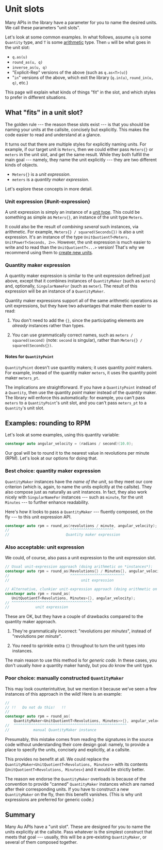# Unit slots

Many APIs in the library have a parameter for you to name the desired units.  We call these
parameters "unit slots".

Let's look at some common examples.  In what follows, assume `q` is some `Quantity` type, and `T` is
some [arithmetic](https://en.cppreference.com/w/cpp/types/is_arithmetic) type.  Then `u` will be
what goes in the unit slot:

- `q.as(u)`
- `round_as(u, q)`
- `inverse_as(u, q)`
- "Explicit-Rep" versions of the above (such as `q.as<T>(u)`)
- "`in`" versions of the above, which exit the library (`q.in(u)`, `round_in(u, q)`, etc.)

This page will explain what kinds of things "fit" in the slot, and which styles to prefer in
different situations.

## What "fits" in a unit slot?

The golden rule --- the reason these slots exist --- is that you should be naming your units at the
callsite, concisely but explicitly.  This makes the code easier to read and understand at a glance.

It turns out that there are multiple styles for explicitly naming units.  For example, if our target
unit is `Meters`, then we could either pass `Meters{}` or `meters` in the unit slot, and get the
same result.  While they both fulfill the main goal --- namely, they name the unit explicitly ---
they are two different kinds of objects.

- `Meters{}` is a _unit expression_.
- `meters` is a _quantity maker expression_.

Let's explore these concepts in more detail.

### Unit expression {#unit-expression}

A unit expression is simply an instance of a [unit type](../../reference/unit.md).  This could be
something as simple as `Meters{}`, an instance of the unit type `Meters`.

It could also be the result of _combining several_ such instances, via arithmetic.  For example,
`Meters{} / squared(Seconds{})` is also a unit expression.  It's an instance of the type
`UnitQuotientT<Meters, UnitPowerT<Seconds, 2>>`.  However, the unit expression is much easier to
write and to read than the `UnitQuotientT<...>` version!  That's why we recommend using them to
[create new units](../../howto/new-units.md).

### Quantity maker expression

A quantity maker expression is similar to the unit expression defined just above, except that it
combines instances of `QuantityMaker` (such as `meters`) and, optionally, `SingularNameFor` (such as
`meter`).  The result of this expression will be an instance of a `QuantityMaker`.

Quantity maker expressions support all of the same arithmetic operations as unit expressions, but
they have two advantages that make them easier to read:

1. You don't need to add the `{}`, since the participating elements are _already_ instances rather
   than types.

2. You can use grammatically correct names, such as `meters / squared(second)` (note: `second` is
   singular), rather than `Meters{} / squared(Seconds{})`.

#### Notes for `QuantityPoint`

`QuantityPoint` doesn't use quantity makers; it uses quantity _point_ makers.  For example, instead
of the quantity maker `meters`, it uses the quantity point maker `meters_pt`.

The implications are straightforward.  If you have a `QuantityPoint` instead of a `Quantity`, then
use the quantity _point_ maker instead of the _quantity_ maker.  The library will enforce this
automatically: for example, you can't pass `meters` to a `QuantityPoint`'s unit slot, and you can't
pass `meters_pt` to a `Quantity`'s unit slot.

## Examples: rounding to RPM

Let's look at some examples, using this quantity variable:

```cpp
constexpr auto angular_velocity = (radians / second)(10.0);
```

Our goal will be to round it to the nearest value in revolutions per minute (RPM).  Let's look at
our options for doing that.

### Best choice: quantity maker expression

`QuantityMaker` instances have the _name of the unit_, so they meet our core criterion (which is,
again, to name the units explicitly at the callsite).  They also compose just as naturally as unit
instances.  In fact, they also work nicely with `SingularNameFor` instances --- such as `minute`,
for the unit `Minutes` --- to further enhance readability.

Here's how it looks to pass a `QuantityMaker` --- fluently composed, on the fly --- to this unit
expression API.

```cpp
constexpr auto rpm = round_as(revolutions / minute, angular_velocity);
//                            ^^^^^^^^^^^^^^^^^^^^
//                          Quantity maker expression
```

### Also acceptable: unit expression

We could, of course, also pass a unit expression to the unit expression slot.

```cpp
// Usual unit-expression approach (doing arithmetic on *instances*):
constexpr auto rpm = round_as(Revolutions{} / Minutes{}, angular_velocity);
//                            ^^^^^^^^^^^^^^^^^^^^^^^^^
//                                 unit expression

// Alternative, clunkier unit-expression approach (doing arithmetic on *types*):
constexpr auto rpm = round_as(
   UnitQuotientT<Revolutions, Minutes>{}, angular_velocity);
// ^^^^^^^^^^^^^^^^^^^^^^^^^^^^^^^^^^^^^
//            unit expression
```

These are OK, but they have a couple of drawbacks compared to the quantity maker approach.

1. They're grammatically incorrect: "revolutions per _minutes_", instead of "revolutions per
   _minute_".

2. You need to sprinkle extra `{}` throughout to turn the unit types into instances.

The main reason to use this method is for _generic code_.  In these cases, you don't usually _have_
a quantity maker handy, but you _do_ know the unit type.

### Poor choice: manually constructed `QuantityMaker`

This may look counterintuitive, but we mention it because we've seen a few instances of this
approach in the wild!  Here is an example:

```cpp
//
// !!   Do not do this!   !!
//
constexpr auto rpm = round_as(
    QuantityMaker<UnitQuotientT<Revolutions, Minutes>>{}, angular_velocity);
//  ^^^^^^^^^^^^^^^^^^^^^^^^^^^^^^^^^^^^^^^^^^^^^^^^^^^^
//           manual QuantityMaker instance
```

Presumably, this mistake comes from reading the signatures in the source code
without understanding their core design goal: namely, to provide a place to specify the units,
concisely and explicitly, at a callsite.

This provides no benefit at all.  We could replace the `QuantityMaker<UnitQuotientT<Revolutions,
Minutes>>` with its contents (`UnitQuotientT<Revolutions, Minutes>`) and it would be strictly
better.

The reason we endorse the `QuantityMaker` overloads is because of the convention to provide "canned"
`QuantityMaker` instances which are named after their corresponding units.  If you have to construct
a new `QuantityMaker` on the fly, then this benefit vanishes.  (This is why unit expressions are
preferred for generic code.)

## Summary

Many Au APIs have a "unit slot".  These are designed for you to name the units explicitly at the
callsite.  Pass whatever is the simplest construct that meets that goal --- usually, this will be
a pre-existing `QuantityMaker`, or several of them composed together.
